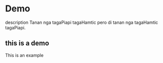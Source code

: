 # Demo

description
Tanan nga tagaPiapi tagaHamtic pero di tanan nga tagaHamtic tagaPiapi.
## this is a demo
This is an example
